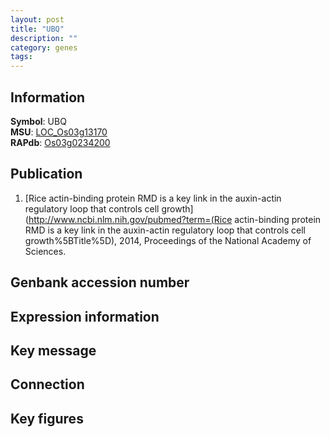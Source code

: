 ```yaml
---
layout: post
title: "UBQ"
description: ""
category: genes
tags: 
---
```


## Information
__Symbol__: UBQ  
__MSU__: [LOC_Os03g13170](http://rice.plantbiology.msu.edu/cgi-bin/ORF_infopage.cgi?orf=LOC_Os03g13170)  
__RAPdb__: [Os03g0234200](http://rapdb.dna.affrc.go.jp/viewer/gbrowse_details/irgsp1?name=Os03g0234200)  

## Publication
1. [Rice actin-binding protein RMD is a key link in the auxin-actin regulatory loop that controls cell growth](http://www.ncbi.nlm.nih.gov/pubmed?term=(Rice actin-binding protein RMD is a key link in the auxin-actin regulatory loop that controls cell growth%5BTitle%5D), 2014, Proceedings of the National Academy of Sciences.

## Genbank accession number

## Expression information

## Key message

## Connection

## Key figures


